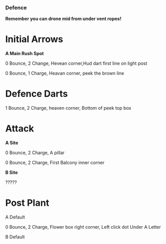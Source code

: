 ### Defence 

**Remember you can drone mid from under vent ropes!**

# Initial Arrows

**A Main Rush Spot**

0 Bounce, 2 Change, Hevean corner,Hud dart first line on light post

0 Bounce, 1 Charge, Heavan corner, peek the brown line 

# Defence Darts

1 Bounce, 2 Charge, heaven corner, Bottom of peek top box

# Attack

**A Site**

0 Bounce, 2 Charge, A pillar

0 Bounce, 2 Charge, First Balcony inner corner

**B Site**

?????

# Post Plant

A Default

0 Bounce, 2 Charge, Flower box right corner, Left click dot Under A Letter

B Default
